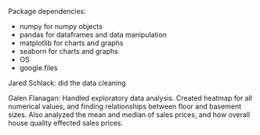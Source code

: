 Package dependencies:
- numpy for numpy objects
- pandas for dataframes and data manipulation
- matplotlib for charts and graphs
- seaborn for charts and graphs
- OS
- google.files 

Jared Schlack: did the data cleaning

Galen Flanagan: Handled exploratory data analysis. Created heatmap for all numerical values, and finding relationships between floor and basement sizes. Also analyzed the mean and median of sales prices, and how overall house quality effected sales prices.  
